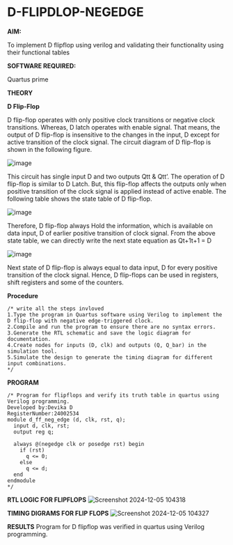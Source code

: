 # D-FLIPDLOP-NEGEDGE

**AIM:**

To implement  D flipflop using verilog and validating their functionality using their functional tables

**SOFTWARE REQUIRED:**

Quartus prime

**THEORY**

**D Flip-Flop**

D flip-flop operates with only positive clock transitions or negative clock transitions. Whereas, D latch operates with enable signal. That means, the output of D flip-flop is insensitive to the changes in the input, D except for active transition of the clock signal. The circuit diagram of D flip-flop is shown in the following figure.

![image](https://github.com/naavaneetha/D-FLIPDLOP-NEGEDGE/assets/154305477/48c81fe8-bc3f-40e7-95e2-519fc155ad51)

This circuit has single input D and two outputs Qtt & Qtt’. The operation of D flip-flop is similar to D Latch. But, this flip-flop affects the outputs only when positive transition of the clock signal is applied instead of active enable. The following table shows the state table of D flip-flop.

![image](https://github.com/naavaneetha/D-FLIPDLOP-NEGEDGE/assets/154305477/e5f3fda7-68ec-4a3a-a0a4-cf6f9cc4ab55)

Therefore, D flip-flop always Hold the information, which is available on data input, D of earlier positive transition of clock signal. From the above state table, we can directly write the next state equation as Qt+1t+1 = D

![image](https://github.com/naavaneetha/D-FLIPDLOP-NEGEDGE/assets/154305477/8592c0d8-2917-4142-91b9-d6c30dd891d2)

Next state of D flip-flop is always equal to data input, D for every positive transition of the clock signal. Hence, D flip-flops can be used in registers, shift registers and some of the counters.

**Procedure**

```
/* write all the steps invloved
1.Type the program in Quartus software using Verilog to implement the D flip-flop with negative edge-triggered clock. 
2.Compile and run the program to ensure there are no syntax errors.
3.Generate the RTL schematic and save the logic diagram for documentation. 
4.Create nodes for inputs (D, clk) and outputs (Q, Q_bar) in the simulation tool. 
5.Simulate the design to generate the timing diagram for different input combinations.
*/
```
**PROGRAM**

```
/* Program for flipflops and verify its truth table in quartus using Verilog programming.
Developed by:Devika D
RegisterNumber:24002534
module d_ff_neg_edge (d, clk, rst, q);
  input d, clk, rst;
  output reg q;

  always @(negedge clk or posedge rst) begin
    if (rst)
      q <= 0;
    else
      q <= d;
  end
endmodule
*/
```
**RTL LOGIC FOR FLIPFLOPS**
![Screenshot 2024-12-05 104318](https://github.com/user-attachments/assets/42d0af8b-f991-401e-bb9f-7cea4ede494b)

**TIMING DIGRAMS FOR FLIP FLOPS**
![Screenshot 2024-12-05 104327](https://github.com/user-attachments/assets/b93bcc37-6f5b-48af-8668-d3a3ae4d3b72)

**RESULTS**
Program for D flipflop was verified in quartus using Verilog programming.
